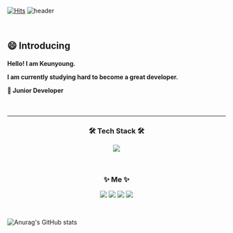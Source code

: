 [![Hits](https://hits.seeyoufarm.com/api/count/incr/badge.svg?url=https%3A%2F%2Fgithub.com%2FKkeunyoung&count_bg=%23A16DDD&title_bg=%235C5A5A&icon=github.svg&icon_color=%23E7E7E7&title=hits&edge_flat=true)](https://hits.seeyoufarm.com) 
![header](https://capsule-render.vercel.app/api?type=soft&color=DCCCFB&height=150&section=header&text=keunyoungKim&fontSize=70&animation=twinkling) 

<br>

<h2> 😄 Introducing </h2>

<h4> 
   Hello! I am Keunyoung.  
   
   I am currently studying hard to become a great developer.   
     
     
🌱 Junior Developer</h4>

<br>

-----------------------------------------------------------

<h3 align="center">🛠 Tech Stack 🛠</h3>
<p align="center">
<img src="https://img.shields.io/badge/Python-3766AB?style=flat-square&logo=Python&logoColor=white"/></a>  
</p>    

<br>

<h3 align="center">✨ Me ✨</h3>  
<p align="center">
<a href="https://www.naver.com" target="_blank"><img src="https://img.shields.io/badge/Resume-000000?style=flat-square&logo=Notion&logoColor=FFFFFF"/></a>
<a href="https://velog.io/@kkeun0_dev" target="_blank"><img src="https://img.shields.io/badge/Blog-7f8aea?style=flat-square&logo=Micro.blog&logoColor=FFFFFF"/></a>
<a href="https://www.instagram.com" target="_blank"><img src="https://img.shields.io/badge/Instagram-dd2a7b?style=flat-square&logo=instagram&logoColor=FFFFFF"/></a>
<a href="https://www.naver.com" target="_blank"><img src="https://img.shields.io/badge/Email-308F11?style=flat-square&logo=Minutemailer&logoColor=FFFFFF"/></a>
</p>   
   
<br>


![Anurag's GitHub stats](https://github-readme-stats.vercel.app/api?username=Kkeunyoung&show_icons=true&theme=buefy )

 
<!--
### Hi there 👋 

**Kkeunyoung/Kkeunyoung** is a ✨ _special_ ✨ repository because its `README.md` (this file) appears on your GitHub profile.

** 본문에 뱃지 넣는 양식
<a href="버튼을 눌렀을 때 이동할 링크" target="_blank"><img src="https://img.shields.io/badge/뱃지레이블-배경색?style=뱃지모양&logo=로고&logoColor=로고색상"/></a>

** stat theme 참고 링크
https://github.com/anuraghazra/github-readme-stats/blob/master/themes/README.md

Here are some ideas to get you started:

- 🔭 I’m currently working on ...
- 🌱 I’m currently learning ...
- 👯 I’m looking to collaborate on ...
- 🤔 I’m looking for help with ...
- 💬 Ask me about ...
- 📫 How to reach me: ...
- 😄 Pronouns: ...
- ⚡ Fun fact: ...
-->
